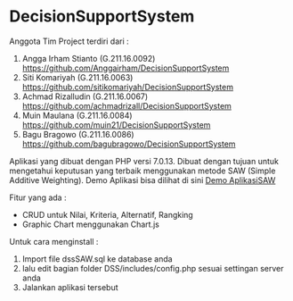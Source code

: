 # DecisionSupportSystem

Anggota Tim Project terdiri dari :
1. Angga Irham Stianto  (G.211.16.0092) https://github.com/Anggairham/DecisionSupportSystem
2. Siti Komariyah       (G.211.16.0063) https://github.com/sitikomariyah/DecisionSupportSystem
3. Achmad Rizalludin    (G.211.16.0067) https://github.com/achmadrizall/DecisionSupportSystem
4. Muin Maulana         (G.211.16.0084) https://github.com/muin21/DecisionSupportSystem
5. Bagu Bragowo         (G.211.16.0086) https://github.com/bagubragowo/DecisionSupportSystem


Aplikasi yang dibuat dengan PHP versi 7.0.13. Dibuat dengan tujuan untuk mengetahui keputusan yang terbaik menggunakan metode SAW
(Simple Additive Weighting). Demo Aplikasi bisa dilihat di sini [Demo AplikasiSAW](https://pi4anggairham.ddns.net/dss_saw/)

Fitur yang ada :
* CRUD untuk Nilai, Kriteria, Alternatif, Rangking
* Graphic Chart menggunakan Chart.js

Untuk cara menginstall :
1. Import file dssSAW.sql ke database anda
2. lalu edit bagian folder DSS/includes/config.php sesuai settingan server anda
3. Jalankan aplikasi tersebut
